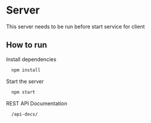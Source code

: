 
# Server
This server needs to be run before start service for client

## How to run
Install dependencies
```bash
  npm install
```

Start the server
```bash
  npm start
```
REST API Documentation
```bash
  /api-docs/
```